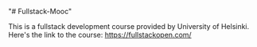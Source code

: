 "# Fullstack-Mooc" 

This is a fullstack development course provided by University of Helsinki. Here's the link to the course: https://fullstackopen.com/ 
